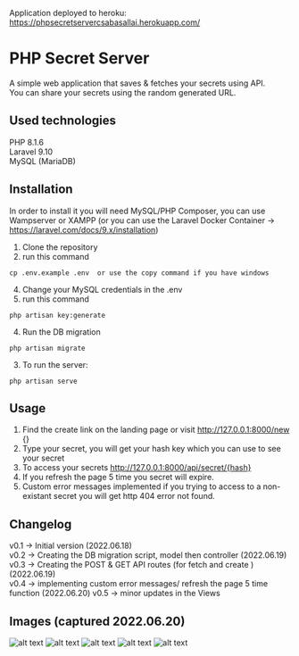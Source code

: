 Application deployed to heroku: https://phpsecretservercsabasallai.herokuapp.com/
# PHP Secret Server 

A simple web application that saves & fetches your secrets using API.  
You can share your secrets using the random generated URL.

## Used technologies
PHP 8.1.6  
Laravel 9.10  
MySQL (MariaDB)


## Installation
In order to install it you will need MySQL/PHP Composer, you can use Wampserver or XAMPP (or you can use the Laravel Docker Container -> https://laravel.com/docs/9.x/installation)
1. Clone the repository  
2. run this command
```
cp .env.example .env  or use the copy command if you have windows
```  
4. Change your MySQL credentials in the .env    
5. run this command  
```  
php artisan key:generate
```
4. Run the DB migration 
```
php artisan migrate
```  
3. To run the server:
```
php artisan serve
```

## Usage

1. Find the create link on the landing page or visit http://127.0.0.1:8000/new {}  
2. Type your secret, you will get your hash key which you can use to see your secret  
3. To access your secrets http://127.0.0.1:8000/api/secret/{hash}
4. If you refresh the page 5 time you secret will expire.
5. Custom error messages implemented if you trying to access to a non-existant secret you will get http 404 error not found. 
## Changelog
v0.1 -> Initial version  (2022.06.18)  
v0.2 -> Creating the DB migration script, model then controller  (2022.06.19)  
v0.3 -> Creating the POST & GET API routes (for fetch and create )  (2022.06.19)  
v0.4 -> implementing custom error messages/ refresh the page 5 time function (2022.06.20)
v0.5 -> minor updates in the Views

## Images (captured 2022.06.20)
![alt text](https://i.imgur.com/KKncYYY.png)
![alt text](https://i.imgur.com/xx0asHX.png)
![alt text](https://i.imgur.com/VqvyNOj.png)
![alt text](https://i.imgur.com/w1MZscj.png)
![alt text](https://i.imgur.com/m14A45N.png)

